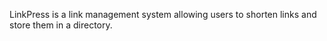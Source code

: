 LinkPress is a link management system allowing users to shorten links and store them in a directory.